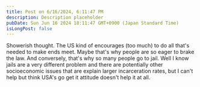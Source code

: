 ```yaml
---
title: Post on 6/16/2024, 6:11:47 PM
description: Description placeholder
pubDate: Sun Jun 16 2024 18:11:47 GMT+0900 (Japan Standard Time)
isLongPost: false
---
```

Showerish thought. The US kind of encourages (too much) to do all that's needed to make ends meet. Maybe that's why people are so eager to brake the law. And conversely, that's why so many people go to jail. Well I know jails are a very different problem and there are potentially other socioeconomic issues that are explain larger incarceration rates, but I can't help but think USA's go get it attitude doesn't help it at all.